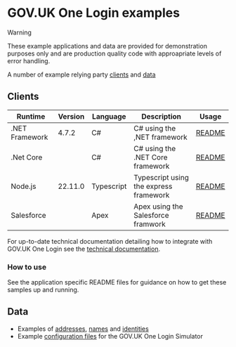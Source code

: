 # GOV.UK One Login examples

> [!WARNING]
> These example applications and data are provided for demonstration purposes only and are production quality code with approapriate levels of error handling.

A number of example relying party [clients](clients) and [data](data)


## Clients 

|Runtime|Version|Language|Description|Usage|
|-------|-|--------|-----------|-----|
| .NET Framework | 4.7.2 | C# | C# using the ,NET framework | [README](clients/dotnet/GovUkOneLogin.Examples.DotNetFrameworkConsoleApp/README.md) |
| .Net Core | | C# | C# using the .NET Core framework | [README](clients/dotnet/GovUkOneLogin.Examples.DotNetCore/README.md) |
| Node.js | 22.11.0 | Typescript | Typescript using the express framework| [README](clients/nodejs/README.md) |
| Salesforce | |  Apex | Apex using the Salesforce framwork |  [README](clients/Apex-Salesforce/README.md) |

For up-to-date technical documentation detailing how to integrate with GOV.UK One Login see the [technical documentation](https://docs.sign-in.service.gov.uk/).

### How to use

See the application specific README files for guidance on how to get these samples up and running.

## Data

- Examples of [addresses](data/addresses), [names](data/names) and [identities](data/identities)
- Example [configuration files](data/simulator-configuration) for the GOV.UK One Login Simulator

